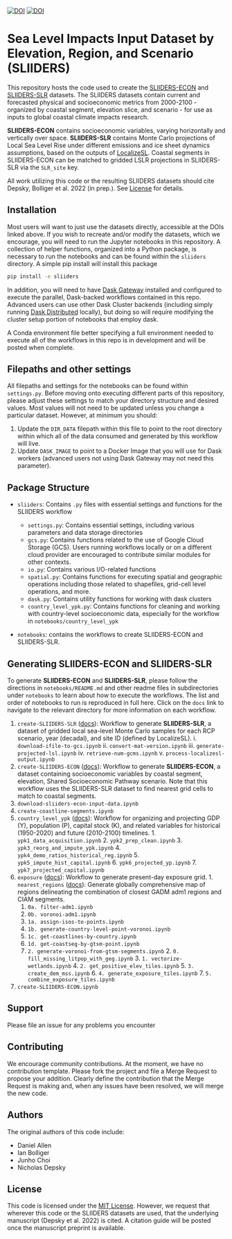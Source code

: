 [![DOI](https://zenodo.org/badge/DOI/10.5281/zenodo.6010452.svg)](https://doi.org/10.5281/zenodo.6010452)
[![DOI](https://zenodo.org/badge/DOI/10.5281/zenodo.6012027.svg)](https://doi.org/10.5281/zenodo.6012027)

# Sea Level Impacts Input Dataset by Elevation, Region, and Scenario (SLIIDERS)

This repository hosts the code used to create the [SLIIDERS-ECON](https://doi.org/10.5281/zenodo.6010452) and [SLIIDERS-SLR](https://doi.org/10.5281/zenodo.6012027) datasets. The SLIIDERS datasets contain current and forecasted physical and socioeconomic metrics from 2000-2100 - organized by coastal segment, elevation slice, and scenario - for use as inputs to global coastal climate impacts research.

**SLIIDERS-ECON** contains socioeconomic variables, varying horizontally and vertically over space. **SLIIDERS-SLR** contains Monte Carlo projections of Local Sea Level Rise under different emissions and ice sheet dynamics assumptions, based on the outputs of [LocalizeSL](https://github.com/bobkopp/LocalizeSL). Coastal segments in SLIIDERS-ECON can be matched to gridded LSLR projections in SLIIDERS-SLR via the `SLR_site` key.

All work utilizing this code or the resulting SLIIDERS datasets should cite Depsky, Bolliger et al. 2022 (in prep.). See [License](#license) for details.

## Installation
Most users will want to just use the datasets directly, accessible at the DOIs linked above. If you wish to recreate and/or modify the datasets, which we encourage, you will need to run the Jupyter notebooks in this repository. A collection of helper functions, organized into a Python package, is necessary to run the notebooks and can be found within the `sliiders` directory. A simple pip install will install this package

```bash
pip install -e sliiders
```

In addition, you will need to have [Dask Gateway](https://gateway.dask.org) installed and configured to execute the parallel, Dask-backed workflows contained in this repo. Advanced users can use other Dask Cluster backends (including simply running [Dask Distributed](https://distributed.dask.org) locally), but doing so will require modifying the cluster setup portion of notebooks that employ dask.

A Conda environment file better specifying a full environment needed to execute all of the workflows in this repo is in development and will be posted when complete.

## Filepaths and other settings
All filepaths and settings for the notebooks can be found within `settings.py`. Before moving onto executing different parts of this repository, please adjust these settings to match your directory structure and desired values. Most values will not need to be updated unless you change a particular dataset. However, at minimum you should:

1. Update the `DIR_DATA` filepath within this file to point to the root directory within which all of the data consumed and generated by this workflow will live.
2. Update `DASK_IMAGE` to point to a Docker Image that you will use for Dask workers (advanced users not using Dask Gateway may not need this parameter).

## Package Structure
* `sliiders`: Contains `.py` files with essential settings and functions for the SLIIDERS workflow
  - `settings.py`: Contains essential settings, including various parameters and data storage directories
  - `gcs.py`: Contains functions related to the use of Google Cloud Storage (GCS). Users running workflows locally or on a different cloud provider are encouraged to contribute similar modules for other contexts.
  - `io.py`: Contains various I/O-related functions
  - `spatial.py`: Contains functions for executing spatial and geographic operations including those related to shapefiles, grid-cell level operations, and more.
  - `dask.py`: Contains utility functions for working with dask clusters
  - `country_level_ypk.py`: Contains functions for cleaning and working with country-level socioeconomic data, especially for the workflow in `notebooks/country_level_ypk`

* `notebooks`: contains the workflows to create SLIIDERS-ECON and SLIIDERS-SLR.

## Generating SLIIDERS-ECON and SLIIDERS-SLR

To generate **SLIIDERS-ECON** and **SLIIDERS-SLR**, please follow the directions in `notebooks/README.md` and other readme files in subdirectories under `notebooks` to learn about how to execute the workflows. The list and order of notebooks to run is reproduced in full here. Click on the `docs` link to navigate to the relevant directory for more information on each workflow.

1. `create-SLIIDERS-SLR` ([docs](notebooks/create-SLIIDERS-SLR)): Workflow to generate **SLIIDERS-SLR**, a dataset of gridded local sea-level Monte Carlo samples for each RCP scenario, year (decadal), and site ID (defined by LocalizeSL).
  i. `download-ifile-to-gcs.ipynb`
  ii. `convert-mat-version.ipynb`
  iii. `generate-projected-lsl.ipynb`
  iv. `retrieve-num-gcms.ipynb`
  v. `process-localizesl-output.ipynb`
2. `create-SLIIDERS-ECON` ([docs](notebooks/create-SLIIDERS-ECON)): Workflow to generate **SLIIDERS-ECON**, a dataset containing socioeconomic variables by coastal segment, elevation, Shared Socioeconomic Pathway scenario. Note that this workflow uses the SLIIDERS-SLR dataset to find nearest grid cells to match to coastal segments.
  1. `download-sliiders-econ-input-data.ipynb`
  2. `create-coastline-segments.ipynb`
  3. `country_level_ypk` ([docs](notebooks/create-SLIIDERS-ECON/country_level_ypk)): Workflow for organizing and projecting GDP (Y), population (P), capital stock (K), and related variables for historical (1950-2020) and future (2010-2100) timelines.
    1. `ypk1_data_acquisition.ipynb`
    2. `ypk2_prep_clean.ipynb`
    3. `ypk3_reorg_and_impute_ypk.ipynb`
    4. `ypk4_demo_ratios_historical_reg.ipynb`
    5. `ypk5_impute_hist_capital.ipynb`
    6. `ypk6_projected_yp.ipynb`
    7. `ypk7_projected_capital.ipynb`
  4. `exposure` ([docs](notebooks/create-SLIIDERS-ECON/exposure)): Workflow to generate present-day exposure grid.
    1. `nearest_regions` ([docs](notebooks/create-SLIIDERS-ECON/exposure/nearest_regions)): Generate globally comprehensive map of regions delineating the combination of closest GADM adm1 regions and CIAM segments.
      1. `0a. filter-adm1.ipynb`
      2. `0b. voronoi-adm1.ipynb`
      3. `1a. assign-isos-to-points.ipynb`
      4. `1b. generate-country-level-point-voronoi.ipynb`
      5. `1c. get-coastlines-by-country.ipynb`
      6. `1d. get-coastseg-by-gtsm-point.ipynb`
      7. `2. generate-voronoi-from-gtsm-segments.ipynb`
    2. `0. fill_missing_litpop_with_geg.ipynb`
    3. `1. vectorize-wetlands.ipynb`
    4. `2. get_positive_elev_tiles.ipynb`
    5. `3. create_dem_mss.ipynb`
    6. `4. generate_exposure_tiles.ipynb`
    7. `5. combine_exposure_tiles.ipynb`
  5. `create-SLIIDERS-ECON.ipynb`

## Support
Please file an issue for any problems you encounter

## Contributing
We encourage community contributions. At the moment, we have no contribution template. Please fork the project and file a Merge Request to propose your addition. Clearly define the contribution that the Merge Request is making and, when any issues have been resolved, we will merge the new code.

## Authors
The original authors of this code include:
- Daniel Allen
- Ian Bolliger
- Junho Choi
- Nicholas Depsky

## License
This code is licensed under the [MIT License](./LICENSE). However, we request that wherever this code or the SLIIDERS datasets are used, that the underlying manuscript (Depsky et al. 2022) is cited. A citation guide will be posted once the manuscript preprint is available.